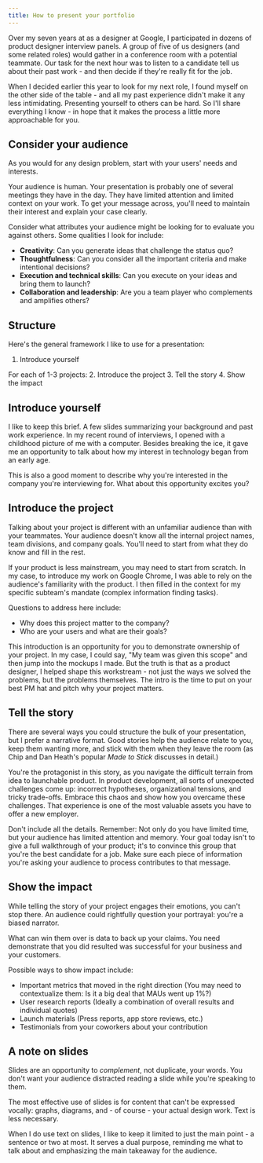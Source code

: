 ```yaml
---
title: How to present your portfolio
---
```


Over my seven years at as a designer at Google, I participated in dozens of product designer interview panels. A group of five of us designers (and some related roles) would gather in a conference room with a potential teammate. Our task for the next hour was to listen to a candidate tell us about their past work - and then decide if they're really fit for the job.

When I decided earlier this year to look for my next role, I found myself on the other side of the table - and all my past experience didn't make it any less intimidating. Presenting yourself to others can be hard. So I'll share everything I know - in hope that it makes the process a little more approachable for you.

## Consider your audience
As you would for any design problem, start with your users' needs and interests.

Your audience is human. Your presentation is probably one of several meetings they have in the day. They have limited attention and limited context on your work. To get your message across, you'll need to maintain their interest and explain your case clearly.

Consider what attributes your audience might be looking for to evaluate you against others. Some qualities I look for include:
- **Creativity**: Can you generate ideas that challenge the status quo?
- **Thoughtfulness**: Can you consider all the important criteria and make intentional decisions?
- **Execution and technical skills**: Can you execute on your ideas and bring them to launch?
- **Collaboration and leadership**: Are you a team player who complements and amplifies others?

## Structure
Here's the general framework I like to use for a presentation:
1. Introduce yourself

For each of 1-3 projects:
2. Introduce the project
3. Tell the story
4. Show the impact

## Introduce yourself
I like to keep this brief. A few slides summarizing your background and past work experience. In my recent round of interviews, I opened with a childhood picture of me with a computer. Besides breaking the ice, it gave me an opportunity to talk about how my interest in technology began from an early age.

This is also a good moment to describe why you're interested in the company you're interviewing for. What about this opportunity excites you?

## Introduce the project
Talking about your project is different with an unfamiliar audience than with your teammates. Your audience doesn't know all the internal project names, team divisions, and company goals. You'll need to start from what they do know and fill in the rest.

If your product is less mainstream, you may need to start from scratch. In my case, to introduce my work on Google Chrome, I was able to rely on the audience's familiarity with the product. I then filled in the context for my specific subteam's mandate (complex information finding tasks).

Questions to address here include:
- Why does this project matter to the company?
- Who are your users and what are their goals?

This introduction is an opportunity for you to demonstrate ownership of your project. In my case, I could say, "My team was given this scope" and then jump into the mockups I made. But the truth is that as a product designer, I helped shape this workstream - not just the ways we solved the problems, but the problems themselves. The intro is the time to put on your best PM hat and pitch why your project matters.

## Tell the story
There are several ways you could structure the bulk of your presentation, but I prefer a narrative format. Good stories help the audience relate to you, keep them wanting more, and stick with them when they leave the room (as Chip and Dan Heath's popular _Made to Stick_ discusses in detail.)

You're the protagonist in this story, as you navigate the difficult terrain from idea to launchable product. In product development, all sorts of unexpected challenges come up: incorrect hypotheses, organizational tensions, and tricky trade-offs. Embrace this chaos and show how you overcame these challenges. That experience is one of the most valuable assets you have to offer a new employer.

Don't include all the details. Remember: Not only do you have limited time, but your audience has limited attention and memory. Your goal today isn't to give a full walkthrough of your product; it's to convince this group that you're the best candidate for a job. Make sure each piece of information you're asking your audience to process contributes to that message.


## Show the impact
While telling the story of your project engages their emotions, you can't stop there. An audience could rightfully question your portrayal: you're a biased narrator.

What can win them over is data to back up your claims. You need demonstrate that you did resulted was successful for your business and your customers.

Possible ways to show impact include:
- Important metrics that moved in the right direction (You may need to contextualize them: Is it a big deal that MAUs went up 1%?)
- User research reports (Ideally a combination of overall results and individual quotes)
- Launch materials (Press reports, app store reviews, etc.)
- Testimonials from your coworkers about your contribution


## A note on slides
Slides are an opportunity to *complement*, not duplicate, your words. You don't want your audience distracted reading a slide while you're speaking to them.

The most effective use of slides is for content that can't be expressed vocally: graphs, diagrams, and - of course - your actual design work. Text is less necessary.

When I do use text on slides, I like to keep it limited to just the main point - a sentence or two at most. It serves a dual purpose, reminding me what to talk about and emphasizing the main takeaway for the audience.
